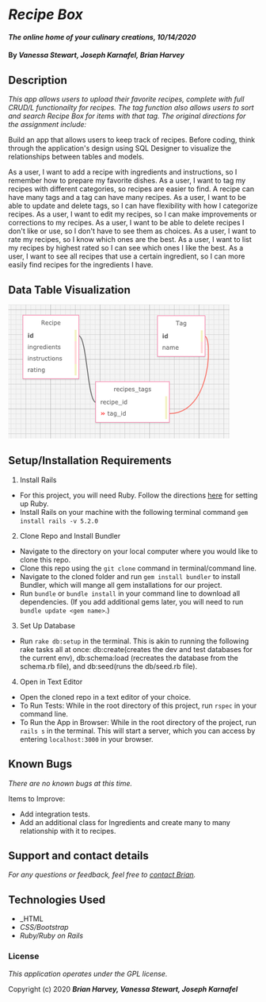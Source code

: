 
# _Recipe Box_

#### _The online home of your culinary creations, 10/14/2020_

#### By _**Vanessa Stewart, Joseph Karnafel, Brian Harvey**_

## Description

_This app allows users to upload their favorite recipes, complete with full CRUD/L functionailty for recipes. The tag function also allows users to sort and search Recipe Box for items with that tag. The original directions for the assignment include:_

Build an app that allows users to keep track of recipes. Before coding, think through the application's design using SQL Designer to visualize the relationships between tables and models.

As a user, I want to add a recipe with ingredients and instructions, so I remember how to prepare my favorite dishes.
As a user, I want to tag my recipes with different categories, so recipes are easier to find. A recipe can have many tags and a tag can have many recipes.
As a user, I want to be able to update and delete tags, so I can have flexibility with how I categorize recipes.
As a user, I want to edit my recipes, so I can make improvements or corrections to my recipes.
As a user, I want to be able to delete recipes I don't like or use, so I don't have to see them as choices.
As a user, I want to rate my recipes, so I know which ones are the best.
As a user, I want to list my recipes by highest rated so I can see which ones I like the best.
As a user, I want to see all recipes that use a certain ingredient, so I can more easily find recipes for the ingredients I have.


## Data Table Visualization
<img src="./app/assets/images/tables.png">

## Setup/Installation Requirements

1. Install Rails
- For this project, you will need Ruby. Follow the directions [here](https://www.learnhowtoprogram.com/ruby-and-rails/getting-started-with-ruby/ruby-installation-and-setup) for setting up Ruby.
- Install Rails on your machine with the following terminal command `gem install rails -v 5.2.0`

2. Clone Repo and Install Bundler
- Navigate to the directory on your local computer where you would like to clone this repo.
- Clone this repo using the `git clone` command in terminal/command line.
- Navigate to the cloned folder and run `gem install bundler` to install Bundler, which will mange all gem installations for our project.
- Run `bundle` or `bundle install` in your command line to download all dependencies. (If you add additional gems later, you will need to run `bundle update <gem name>`.)

3. Set Up Database
- Run `rake db:setup` in the terminal. This is akin to running the following rake tasks all at once: db:create(creates the dev and test databases for the current env), db:schema:load (recreates the database from the schema.rb file), and db:seed(runs the db/seed.rb file).

4. Open in Text Editor
- Open the cloned repo in a text editor of your choice.
- To Run Tests: While in the root directory of this project, run `rspec` in your command line.
- To Run the App in Browser: While in the root directory of the project, run `rails s` in the terminal. This will start a server, which you can access by entering `localhost:3000` in your browser.

## Known Bugs

_There are no known bugs at this time._

Items to Improve:
- Add integration tests.
- Add an additional class for Ingredients and create many to many relationship with it to recipes.

## Support and contact details

_For any questions or feedback, feel free to [contact Brian](mailto:brian.harv3y@gmail.com)._

## Technologies Used

* _HTML
* _CSS/Bootstrap_
* _Ruby/Ruby on Rails_

### License

*_This application operates under the GPL license._*

Copyright (c) 2020 **_Brian Harvey, Vanessa Stewart, Joseph Karnafel_**
